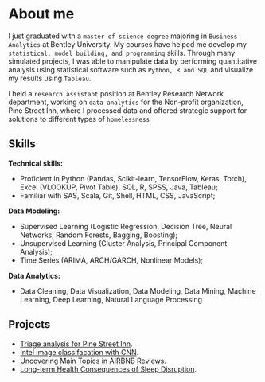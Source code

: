 # About me 

I just graduated with a  `master of science degree`  majoring in  `Business Analytics`  at Bentley University. My courses have helped me develop my `statistical, model building, and programming` skills. Through many simulated projects, I was able to manipulate data by performing quantitative analysis using statistical software such as `Python, R and SQL` and visualize my results using `Tableau`. 

I held a `research assistant` position at Bentley Research Network department, working on `data analytics` for the Non-profit organization, Pine Street Inn, where I processed data and offered strategic support for solutions to different types of `homelessness` 

## Skills

**Technical skills:** 
- Proficient in Python (Pandas, Scikit-learn, TensorFlow, Keras, Torch), Excel (VLOOKUP, Pivot Table), SQL, R, SPSS, Java, Tableau;  
- Familiar with  SAS, Scala, Git, Shell, HTML, CSS, JavaScript; 

**Data Modeling:** 
- Supervised Learning (Logistic Regression, Decision Tree, Neural Networks, Random Forests, Bagging, Boosting); 
- Unsupervised Learning (Cluster Analysis, Principal Component Analysis); 
- Time Series (ARIMA, ARCH/GARCH, Nonlinear Models);   

**Data Analytics:** 
- Data Cleaning, Data Visualization, Data Modeling, Data Mining, Machine Learning, Deep Learning, Natural Language Processing 

## Projects
*   [Triage analysis for Pine Street Inn](https://github.com/743048072/Wendy-Zhai/blob/master/Triage%20report.pdf).
*   [Intel image classifacation with CNN](https://github.com/743048072/Wendy-Zhai/blob/master/Intel_image_classifacation.md).
*   [Uncovering Main Topics in AIRBNB Reviews](https://github.com/743048072/Wendy-Zhai/blob/master/Uncovering%20Main%20Topics%20in%20AIRBNB%20Reviews%20.pdf).
*   [Long-term Health Consequences of Sleep Disruption](https://github.com/743048072/Wendy-Zhai/blob/master/Long-term%20Health%20Consequences%20of%20Sleep%20Disruption.pdf).
